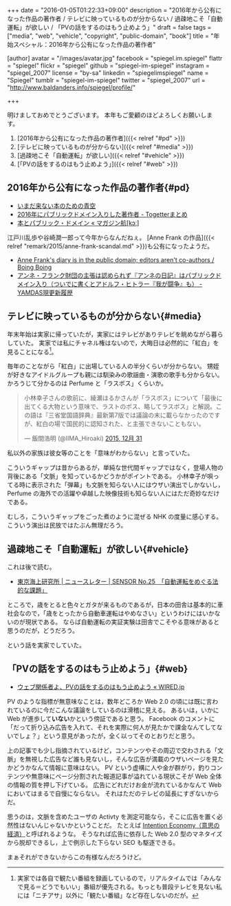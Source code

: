+++
date = "2016-01-05T01:22:33+09:00"
description = "2016年から公有になった作品の著作者 / テレビに映っているものが分からない / 過疎地こそ「自動運転」が欲しい / 「PVの話をするのはもう止めよう」"
draft = false
tags = ["media", "web", "vehicle", "copyright", "public-domain", "book"]
title = "年始スペシャル：2016年から公有になった作品の著作者"

[author]
  avatar = "/images/avatar.jpg"
  facebook = "spiegel.im.spiegel"
  flattr = "spiegel"
  flickr = "spiegel"
  github = "spiegel-im-spiegel"
  instagram = "spiegel_2007"
  license = "by-sa"
  linkedin = "spiegelimspiegel"
  name = "Spiegel"
  tumblr = "spiegel-im-spiegel"
  twitter = "spiegel_2007"
  url = "http://www.baldanders.info/spiegel/profile/"

+++

明けましておめでとうございます。
本年もご愛顧のほどよろしくお願いします。

1. [2016年から公有になった作品の著作者]({{< relref "#pd" >}})
1. [テレビに映っているものが分からない]({{< relref "#media" >}})
1. [過疎地こそ「自動運転」が欲しい]({{< relref "#vehicle" >}})
1. [「PVの話をするのはもう止めよう」]({{< relref "#web" >}})


## 2016年から公有になった作品の著作者{#pd}

- [いまだ来ない本のための青空](http://www.aozora.gr.jp/soramoyou/soramoyouindex.html#000480)
- [2016年にパブリックドメイン入りした著作者 - Togetterまとめ](http://togetter.com/li/919886)
- [本とパブリック・ドメイン « マガジン航[kɔː]](http://magazine-k.jp/2016/01/04/public-domain-of-the-book/)

江戸川乱歩や谷崎潤一郎って今年からなんだねぇ。
[Anne Frank の作品]({{< relref "remark/2015/anne-frank-scandal.md" >}})も公有になったようだ。

- [Anne Frank's diary is in the public domain; editors aren't co-authors / Boing Boing](http://boingboing.net/2016/01/02/anne-franks-diary-is-in-the.html)
- [アンネ・フランク財団の主張は認められず『アンネの日記』はパブリックドメイン入り（ついでに書くとアドルフ・ヒトラー『我が闘争』も） - YAMDAS現更新履歴](http://d.hatena.ne.jp/yomoyomo/20160104/annefrank)

## テレビに映っているものが分からない{#media}

年末年始は実家に帰っていたが，実家にはテレビがありテレビを眺めながら暮らしていた。
実家では私にチャネル権はないので，大晦日は必然的に「紅白」を見ることになる[^tv]。

[^tv]: 実家では各自で観たい番組を録画しているので，リアルタイムでは「みんなで見る＝どうでもいい」番組が優先される。もっとも普段テレビを見ない私には「ニチアサ」以外に「観たい番組」など存在しないのだが。

毎年のことながら「紅白」に出場している人の半分くらいが分からない。
甥姪が好きなアイドルグループも親には馴染みの歌謡曲・演歌の歌手も分からない。
かろうじて分かるのは Perfume と「ラスボス」くらいか。

<blockquote class="twitter-tweet" lang="ja"><p lang="ja" dir="ltr">小林幸子さんの歌前に、綾瀬はるかさんが「ラスボス」について「最後に出てくる大物という意味で、ラストのボス、略してラスボス」と解説。この語は『三省堂国語辞典』最新第7版では議論の末に載らなかったのですが、紅白の場で国民的に認知された、と主張できないこともない。</p>&mdash; 飯間浩明 (@IIMA_Hiroaki) <a href="https://twitter.com/IIMA_Hiroaki/status/682557717118992386">2015, 12月 31</a></blockquote>

私以外の家族は彼女等のことを「意味がわからない」と言っていた。

こういうギャップは昔からあるが，単純な世代間ギャップではなく，登場人物の背後にある「文脈」を知っているかどうかがポイントである。
小林幸子が唄ってる時に表示された「弾幕」も文脈を知らない人にはウザい演出でしかないし， Perfume の海外での活躍や卓越した映像技術も知らない人にはただ奇妙なだけである。

むしろ，こういうギャップをごった煮のように混ぜる NHK の度量に感心する。
こういう演出は民放ではたぶん無理だろう。

## 過疎地こそ「自動運転」が欲しい{#vehicle}

これは後で読む。

- [東京海上研究所 | ニュースレター | SENSOR No.25　「自動運転をめぐる法的な課題」](http://www.tmresearch.co.jp/sensor/2015/12/01/sensor_no-25/)

ところで，歳をとると色々とガタが来るものであるが，日本の田舎は基本的に車社会なので，「歳をとったから自動車運転はやめなさい」というわけにはいかないのが現状である。
ならば自動運転の実証実験は田舎でこそやる意味があると思うのだが，どうだろう。

という話を実家でしていた。

## 「PVの話をするのはもう止めよう」{#web}

- [ウェブ関係者よ、PVの話をするのはもう止めよう « WIRED.jp](http://wired.jp/2016/01/03/page-views-dont-matter/)

PV のような指標が無意味なことは，数年どころか Web 2.0 の頃には既に言われているのに今だこんな議論をしているのは滑稽に見える。
あるいは，いかに Web が進歩して**いない**かという傍証であると思う。
Facebook のコメントに「だって折り込み広告を入れて、それを実際に何人が見たかで課金なんてしてないでしょ？」という意見があったが，全く以ってそのとおりだと思う。

上の記事でも少し指摘されているけど，コンテンツやその周辺で交わされる「文脈」を無視した広告など誰も見ないし，そんな広告が満載のウザいページを見たかどうかなんて情報に意味はない。
PV という虚構に人や金が群がり，釣りコンテンツや無意味にページ分割された報道記事が溢れている現状こそが Web 全体の情報の質を押し下げている。
広告にどれだけお金が流れているかなんて Web においてはまるで自慢にならない。
それはただのテレビの延長にすぎないからだ。

思うのは，文脈を含めたユーザの Activty を測定可能なら，そこに広告を置く必然性はないんじゃないかということだ。
たとえば [Intention Economy（意思の経済）](http://www.baldanders.info/spiegel/log2/000638.shtml)と呼ばれるような。
そうなれば広告に依存した Web 2.0 型のマネタイズから脱却できるし，上で例示した下らない SEO も駆逐できる。

まぁそれができないからこの有様なんだろうけど。

